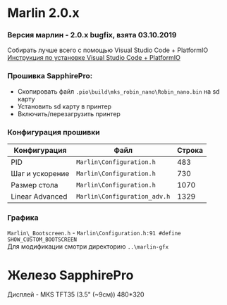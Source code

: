 # Marlin 2.0.x 

### Версия марлин - 2.0.x bugfix, взята 03.10.2019

Собирать лучше всего с помощью Visual Studio Code + PlatformIO<br/>
[Инструкция по установке Visual Studio Code + PlatformIO](https://docs.platformio.org/en/latest/ide/vscode.html)

### Прошивка SapphirePro:
* Скопировать файл `.pio\build\mks_robin_nano\Robin_nano.bin` на sd карту
* Установить sd карту в принтер
* Включить/перезагрузить принтер

### Конфигурация прошивки
  Конфигурация|Файл|Строка
  ------------|----|------
  PID|`Marlin\Configuration.h`|483
  Шаг и ускорение|`Marlin\Configuration.h`|730
  Размер стола|`Marlin\Configuration.h`|1070
  Linear Advanced|`Marlin\Configuration_adv.h`|1329

### Графика
`Marlin\_Bootscreen.h` - `Marlin\Configuration.h:91 #define SHOW_CUSTOM_BOOTSCREEN`<br/>
Для модификации смотри директорию `..\marlin-gfx`

# Железо SapphirePro

Дисплей - MKS TFT35 (3.5" (~9см)) 480*320<br/>

